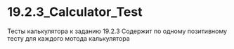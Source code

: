 # 19.2.3_Calculator_Test
Тесты калькулятора к заданию 19.2.3
Содержит по одному позитивному тесту для каждого мотода калькулятора
